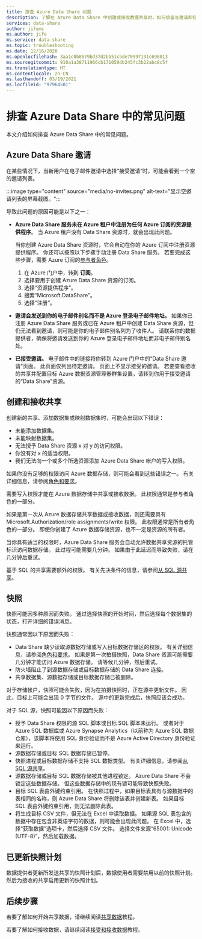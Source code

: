 ```yaml
---
title: 排查 Azure Data Share 问题
description: 了解在 Azure Data Share 中创建或接收数据共享时，如何排查与邀请和错误有关的问题。
services: data-share
author: jifems
ms.author: jife
ms.service: data-share
ms.topic: troubleshooting
ms.date: 12/16/2020
ms.openlocfilehash: 3aa1c0b8579bd37d2bb51cbde70997131c696813
ms.sourcegitcommit: 910a1a38711966cb171050db245fc3b22abc8c5f
ms.translationtype: HT
ms.contentlocale: zh-CN
ms.lasthandoff: 03/19/2021
ms.locfileid: "97964501"
---
```

# <a name="troubleshoot-common-problems-in-azure-data-share"></a>排查 Azure Data Share 中的常见问题 

本文介绍如何排查 Azure Data Share 中的常见问题。 

## <a name="azure-data-share-invitations"></a>Azure Data Share 邀请 

在某些情况下，当新用户在电子邮件邀请中选择“接受邀请”时，可能会看到一个空的邀请列表。 

:::image type="content" source="media/no-invites.png" alt-text="显示空邀请列表的屏幕截图。":::

导致此问题的原因可能是以下之一：

* **Azure Data Share 服务未在 Azure 租户中注册为任何 Azure 订阅的资源提供程序**。 当 Azure 租户没有 Data Share 资源时，就会出现此问题。 

    当你创建 Azure Data Share 资源时，它会自动在你的 Azure 订阅中注册资源提供程序。 你还可以按照以下步骤手动注册 Data Share 服务。 若要完成这些步骤，需要 Azure 订阅的[参与者角色](../role-based-access-control/built-in-roles.md#contributor)。 

    1. 在 Azure 门户中，转到 **订阅**。
    1. 选择要用于创建 Azure Data Share 资源的订阅。
    1. 选择“资源提供程序”。
    1. 搜索“Microsoft.DataShare”。
    1. 选择“注册”。

* **邀请会发送到你的电子邮件别名而不是 Azure 登录电子邮件地址。** 如果你已注册 Azure Data Share 服务或已在 Azure 租户中创建 Data Share 资源，但仍无法看到邀请，则可能是你的电子邮件别名列为了收件人。 请联系你的数据提供者，确保将邀请发送到你的 Azure 登录电子邮件地址而非电子邮件别名处。

* **已接受邀请。** 电子邮件中的链接将你转到 Azure 门户中的“Data Share 邀请”页面。 此页面仅列出待定邀请。 页面上不显示接受的邀请。 若要查看接收的共享并配置目标 Azure 数据资源管理器群集设置，请转到你用于接受邀请的“Data Share”资源。

## <a name="creating-and-receiving-shares"></a>创建和接收共享

创建新的共享、添加数据集或映射数据集时，可能会出现以下错误：

* 未能添加数据集。
* 未能映射数据集。
* 无法授予 Data Share 资源 x 对 y 的访问权限。
* 你没有对 x 的适当权限。
* 我们无法向一个或多个所选资源添加 Azure Data Share 帐户的写入权限。

如果你没有足够的权限访问 Azure 数据存储，则可能会看到这些错误之一。 有关详细信息，请参阅[角色和要求](concepts-roles-permissions.md)。 

需要写入权限才能在 Azure 数据存储中共享或接收数据。 此权限通常是参与者角色的一部分。 

如果是第一次从 Azure 数据存储共享数据或接收数据，则还需要具有 Microsoft.Authorization/role assignments/write 权限。 此权限通常是所有者角色的一部分。 即使你创建了 Azure 数据存储资源，也不一定是资源的所有者。 

当你具有适当的权限时，Azure Data Share 服务会自动允许数据共享资源的托管标识访问数据存储。 此过程可能需要几分钟。 如果由于此延迟而导致失败，请在几分钟后重试。

基于 SQL 的共享需要额外的权限。 有关先决条件的信息，请参阅[从 SQL 源共享](how-to-share-from-sql.md)。

## <a name="snapshots"></a>快照
快照可能因多种原因而失败。 通过选择快照的开始时间，然后选择每个数据集的状态，打开详细的错误消息。 

快照通常因以下原因而失败：

* Data Share 缺少读取源数据存储或写入目标数据存储区的权限。 有关详细信息，请参阅[角色和要求](concepts-roles-permissions.md)。 如果是第一次拍摄快照，Data Share 资源可能需要几分钟才能访问 Azure 数据存储。 请等候几分钟，然后重试。
* 防火墙阻止了到源数据存储或目标数据存储的 Data Share 连接。
* 共享数据集、源数据存储或目标数据存储已被删除。

对于存储帐户，快照可能会失败，因为在拍摄快照时，正在源中更新文件。 因此，目标上可能会出现 0 字节的文件。 源中的更新完成后，快照应该会成功。

对于 SQL 源，快照可能因以下原因而失败：

* 授予 Data Share 权限的源 SQL 脚本或目标 SQL 脚本未运行。 或者对于 Azure SQL 数据库或 Azure Synapse Analytics（以前称为 Azure SQL 数据仓库），该脚本将使用 SQL 身份验证而不是 Azure Active Directory 身份验证来运行。  
* 源数据存储或目标 SQL 数据存储已暂停。
* 快照进程或目标数据存储不支持 SQL 数据类型。 有关详细信息，请参阅[从 SQL 源共享](how-to-share-from-sql.md#supported-data-types)。
* 源数据存储或目标 SQL 数据存储被其他进程锁定。 Azure Data Share 不会锁定这些数据存储。 但这些数据存储中的现有锁可能导致快照失败。
* 目标 SQL 表由外键约束引用。 在快照过程中，如果目标表具有与源数据中的表相同的名称，则 Azure Data Share 将删除该表并创建新表。 如果目标 SQL 表由外键约束引用，则无法删除此表。
* 将生成目标 CSV 文件，但无法在 Excel 中读取数据。 如果源 SQL 表包含的数据中存在包含非英语字符的数据，则可能会出现此问题。 在 Excel 中，选择“获取数据”选项卡，然后选择 CSV 文件。 选择文件来源“65001: Unicode (UTF-8)”，然后加载数据。

## <a name="updated-snapshot-schedules"></a>已更新快照计划
数据提供者更新所发送共享的快照计划后，数据使用者需要禁用以前的快照计划。 然后为接收的共享启用更新的快照计划。 

## <a name="next-steps"></a>后续步骤

若要了解如何开始共享数据，请继续阅读[共享数据](share-your-data.md)教程。 

若要了解如何接收数据，请继续阅读[接受和接收数据](subscribe-to-data-share.md)教程。